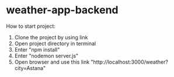 # weather-app-backend
How to start project:
1) Clone the project by using link
2) Open project directory in terminal
3) Enter "npm install"
4) Enter "nodemon server.js"
5) Open browser and use this link "http://localhost:3000/weather?city=Astana"
 
